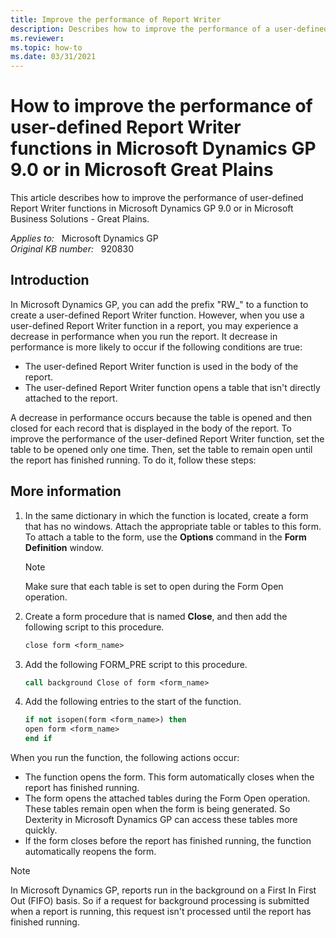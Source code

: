 ```yaml
---
title: Improve the performance of Report Writer
description: Describes how to improve the performance of a user-defined Report Writer function by setting the table to remain open when a report is being generated.
ms.reviewer:
ms.topic: how-to
ms.date: 03/31/2021
---
```

# How to improve the performance of user-defined Report Writer functions in Microsoft Dynamics GP 9.0 or in Microsoft Great Plains

This article describes how to improve the performance of user-defined Report Writer functions in Microsoft Dynamics GP 9.0 or in Microsoft Business Solutions - Great Plains.

_Applies to:_ &nbsp; Microsoft Dynamics GP  
_Original KB number:_ &nbsp; 920830

## Introduction

In Microsoft Dynamics GP, you can add the prefix "RW_" to a function to create a user-defined Report Writer function. However, when you use a user-defined Report Writer function in a report, you may experience a decrease in performance when you run the report. It decrease in performance is more likely to occur if the following conditions are true:

- The user-defined Report Writer function is used in the body of the report.
- The user-defined Report Writer function opens a table that isn't directly attached to the report.

A decrease in performance occurs because the table is opened and then closed for each record that is displayed in the body of the report. To improve the performance of the user-defined Report Writer function, set the table to be opened only one time. Then, set the table to remain open until the report has finished running. To do it, follow these steps:

## More information

1. In the same dictionary in which the function is located, create a form that has no windows. Attach the appropriate table or tables to this form. To attach a table to the form, use the **Options** command in the **Form Definition** window.

    > [!NOTE]
    > Make sure that each table is set to open during the Form Open operation.

2. Create a form procedure that is named **Close**, and then add the following script to this procedure.

    ```vb
    close form <form_name>
    ```

3. Add the following FORM_PRE script to this procedure.

    ```vb
    call background Close of form <form_name>
    ```

4. Add the following entries to the start of the function.

    ```vb
    if not isopen(form <form_name>) then
    open form <form_name> 
    end if
    ```

When you run the function, the following actions occur:

- The function opens the form. This form automatically closes when the report has finished running.
- The form opens the attached tables during the Form Open operation. These tables remain open when the form is being generated. So Dexterity in Microsoft Dynamics GP can access these tables more quickly.
- If the form closes before the report has finished running, the function automatically reopens the form.

> [!NOTE]
> In Microsoft Dynamics GP, reports run in the background on a First In First Out (FIFO) basis. So if a request for background processing is submitted when a report is running, this request isn't processed until the report has finished running.
